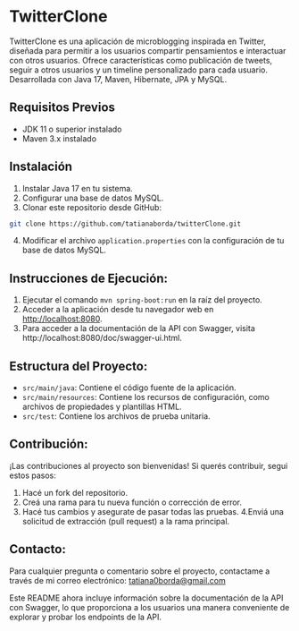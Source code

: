 # TwitterClone

TwitterClone es una aplicación de microblogging inspirada en Twitter, diseñada para permitir a los usuarios compartir pensamientos e interactuar con otros usuarios. Ofrece características como publicación de tweets, seguir a otros usuarios y un timeline personalizado para cada usuario. Desarrollada con Java 17, Maven, Hibernate, JPA y MySQL.

## Requisitos Previos

- JDK 11 o superior instalado
- Maven 3.x instalado

## Instalación

1. Instalar Java 17 en tu sistema.
2. Configurar una base de datos MySQL.
3. Clonar este repositorio desde GitHub:

```bash
git clone https://github.com/tatianaborda/twitterClone.git
```

4. Modificar el archivo `application.properties` con la configuración de tu base de datos MySQL.

## Instrucciones de Ejecución:

1. Ejecutar el comando `mvn spring-boot:run` en la raíz del proyecto.
2. Acceder a la aplicación desde tu navegador web en [http://localhost:8080](http://localhost:8080).
3. Para acceder a la documentación de la API con Swagger, visita http://localhost:8080/doc/swagger-ui.html.

## Estructura del Proyecto:

- `src/main/java`: Contiene el código fuente de la aplicación.
- `src/main/resources`: Contiene los recursos de configuración, como archivos de propiedades y plantillas HTML.
- `src/test`: Contiene los archivos de prueba unitaria.

## Contribución:

¡Las contribuciones al proyecto son bienvenidas! Si querés contribuir, segui estos pasos:

1. Hacé un fork del repositorio.
2. Creá una rama para tu nueva función o corrección de error.
3. Hacé tus cambios y asegurate de pasar todas las pruebas.
4.Enviá una solicitud de extracción (pull request) a la rama principal.

## Contacto:

Para cualquier pregunta o comentario sobre el proyecto, contactame a través de mi correo electrónico: tatiana0borda@gmail.com

Este README ahora incluye información sobre la documentación de la API con Swagger, lo que proporciona a los usuarios una manera conveniente de explorar y probar los endpoints de la API.
